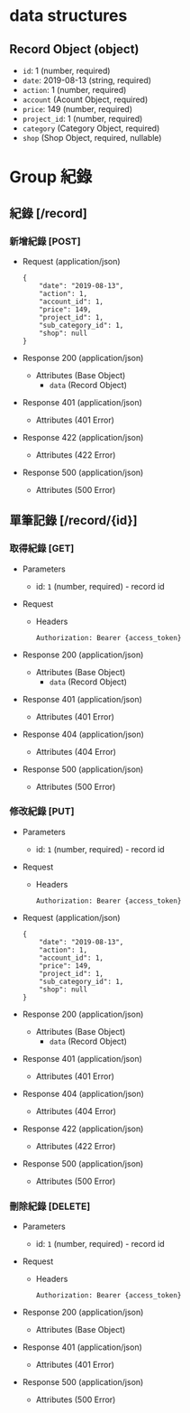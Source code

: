 # data structures
## Record Object (object)
+ `id`: 1 (number, required)
+ `date`: 2019-08-13 (string, required)
+ `action`: 1 (number, required)
+ `account` (Acount Object, required)
+ `price`: 149 (number, required)
+ `project_id`: 1 (number, required)
+ `category` (Category Object, required)
+ `shop` (Shop Object, required, nullable)

# Group 紀錄

## 紀錄 [/record]

### 新增紀錄 [POST]

  + Request (application/json)
    ```
    {
        "date": "2019-08-13",
        "action": 1,
        "account_id": 1,
        "price": 149,
        "project_id": 1,
        "sub_category_id": 1,
        "shop": null
    }
    ```

  + Response 200 (application/json)
    + Attributes (Base Object)
      + `data` (Record Object)

  + Response 401 (application/json)
    + Attributes (401 Error)

  + Response 422 (application/json)
    + Attributes (422 Error)

  + Response 500 (application/json)
    + Attributes (500 Error)

## 單筆記錄 [/record/{id}]

### 取得紀錄 [GET]

  + Parameters
    + id: `1` (number, required) - record id

  + Request
    + Headers
      ```
      Authorization: Bearer {access_token}
      ```

  + Response 200 (application/json)
    + Attributes (Base Object)
      + `data` (Record Object)

  + Response 401 (application/json)
    + Attributes (401 Error)

  + Response 404 (application/json)
    + Attributes (404 Error)

  + Response 500 (application/json)
    + Attributes (500 Error)

### 修改紀錄 [PUT]

  + Parameters
    + id: `1` (number, required) - record id

  + Request
    + Headers
      ```
      Authorization: Bearer {access_token}
      ```

  + Request (application/json)
    ```
    {
        "date": "2019-08-13",
        "action": 1,
        "account_id": 1,
        "price": 149,
        "project_id": 1,
        "sub_category_id": 1,
        "shop": null
    }
    ```

  + Response 200 (application/json)
    + Attributes (Base Object)
      + `data` (Record Object)

  + Response 401 (application/json)
    + Attributes (401 Error)

  + Response 404 (application/json)
    + Attributes (404 Error)

  + Response 422 (application/json)
    + Attributes (422 Error)

  + Response 500 (application/json)
    + Attributes (500 Error)

### 刪除紀錄 [DELETE]

  + Parameters
    + id: `1` (number, required) - record id

  + Request
    + Headers
      ```
      Authorization: Bearer {access_token}
      ```
  + Response 200 (application/json)
    + Attributes (Base Object)

  + Response 401 (application/json)
    + Attributes (401 Error)

  + Response 500 (application/json)
    + Attributes (500 Error)
